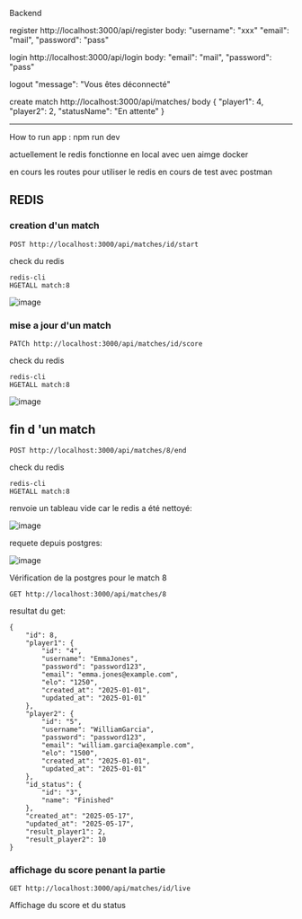 Backend

register
http://localhost:3000/api/register
body:
"username": "xxx"
"email": "mail",
"password": "pass"

login
http://localhost:3000/api/login
body:
"email": "mail",
"password": "pass"

logout
"message": "Vous êtes déconnecté"


create match
http://localhost:3000/api/matches/
body
{
    "player1": 4,
    "player2": 2,
    "statusName": "En attente"
}

---

How to run app :
npm run dev



actuellement le redis fonctionne en local avec uen aimge docker 

en cours les routes pour utiliser le redis en cours de test avec postman


## REDIS ##

### creation d'un match ###  
```
POST http://localhost:3000/api/matches/id/start
``` 

check du redis 
```
redis-cli
HGETALL match:8
```

![image](https://github.com/user-attachments/assets/d830d7b7-a275-4fd6-95cd-170ffbe3b97d)

### mise a jour d'un match ###
```
PATCh http://localhost:3000/api/matches/id/score
``` 

check du redis 
```
redis-cli
HGETALL match:8
```

![image](https://github.com/user-attachments/assets/33d1357c-4e09-4114-a9a7-b1ea1aef7b0c)

## fin d 'un match ##
```
POST http://localhost:3000/api/matches/8/end
```
check du redis 
```
redis-cli
HGETALL match:8
```
renvoie un tableau vide car le redis a été nettoyé:

![image](https://github.com/user-attachments/assets/97441c4d-5dbe-4bd1-9520-3cf5a2692ff9)

requete depuis postgres:

![image](https://github.com/user-attachments/assets/4fb5d7bf-ed1f-4015-960b-bfc6063b0e22)

Vérification de la postgres pour le match 8

```
GET http://localhost:3000/api/matches/8
```

resultat du get:
```
{
    "id": 8,
    "player1": {
        "id": "4",
        "username": "EmmaJones",
        "password": "password123",
        "email": "emma.jones@example.com",
        "elo": "1250",
        "created_at": "2025-01-01",
        "updated_at": "2025-01-01"
    },
    "player2": {
        "id": "5",
        "username": "WilliamGarcia",
        "password": "password123",
        "email": "william.garcia@example.com",
        "elo": "1500",
        "created_at": "2025-01-01",
        "updated_at": "2025-01-01"
    },
    "id_status": {
        "id": "3",
        "name": "Finished"
    },
    "created_at": "2025-05-17",
    "updated_at": "2025-05-17",
    "result_player1": 2,
    "result_player2": 10
}
``` 

### affichage du score penant la partie ###  
```
GET http://localhost:3000/api/matches/id/live
``` 

Affichage du score et du status





